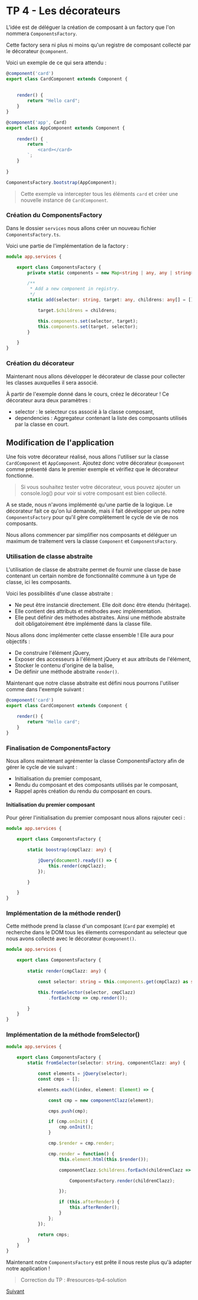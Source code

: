 # TP 4 - Les décorateurs

L'idée est de déléguer la création de composant à un factory que l'on nommera `ComponentsFactory`.

Cette factory sera ni plus ni moins qu'un registre de composant collecté par le décorateur `@component`.

Voici un exemple de ce qui sera attendu :

```typescript
@component('card')
export class CardComponent extends Component {
   
    
    render() {
        return "Hello card";
    }
}

@component('app', Card)
export class AppComponent extends Component {
    
    render() {
        return `
            <card></card>  
        `;
    }
    
}

ComponentsFactory.bootstrap(AppComponent);
```

> Cette exemple va intercepter tous les éléments `card` et créer une nouvelle instance de `CardComponent`.

### Création du ComponentsFactory

Dans le dossier `services` nous allons créer un nouveau fichier `ComponentsFactory.ts`.

Voici une partie de l'implémentation de la factory :

```typescript
module app.services {

    export class ComponentsFactory {
        private static components = new Map<string | any, any | string>();

        /**
         * Add a new component in registry.
         */
        static add(selector: string, target: any, childrens: any[] = []) {

            target.$childrens = childrens;

            this.components.set(selector, target);
            this.components.set(target, selector);
        }

    }
}
```

### Création du décorateur

Maintenant nous allons développer le décorateur de classe pour collecter les classes auxquelles il sera associé.

À partir de l'exemple donné dans le cours, créez le décorateur ! Ce décorateur aura deux paramètres :

* selector : le selecteur css associé à la classe composant,
* dependencies : Aggregateur contenant la liste des composants utilisés par la classe en court.

## Modification de l'application

Une fois votre décorateur réalisé, nous allons l'utiliser sur la classe `CardComponent` et `AppComponent`.
Ajoutez donc votre décorateur `@component` comme présenté dans le premier exemple et vérifiez que le décorateur fonctionne.

> Si vous souhaitez tester votre décorateur, vous pouvez ajouter un console.log() pour voir si votre composant est bien collecté.

A se stade, nous n'avons implémenté qu'une partie de la logique. Le décorateur fait ce qu'on lui demande, mais il fait
développer un peu notre `ComponentsFactory` pour qu'il gère complétement le cycle de vie de nos composants.

Nous allons commencer par simplifier nos composants et déléguer un maximum de traitement vers la classe `Component` et `ComponentsFactory`.

### Utilisation de classe abstraite

L'utilisation de classe de abstraite permet de fournir une classe de base contenant un certain nombre de fonctionnalité commune à un type
de classe, ici les composants.

Voici les possibilités d'une classe abstraite :

* Ne peut être instancié directement. Elle doit donc être étendu (héritage).
* Elle contient des attributs et méthodes avec implémentation.
* Elle peut définir des méthodes abstraites. Ainsi une méthode abstraite doit obligatoirement être implémenté dans la classe fille.

Nous allons donc implémenter cette classe ensemble ! Elle aura pour objectifs :

* De construire l'élément jQuery,
* Exposer des accesseurs à l'élément jQuery et aux attributs de l'élément,
* Stocker le contenu d'origine de la balise,
* De définir une méthode abstraite `render()`.

Maintenant que notre classe abstraite est défini nous pourrons l'utiliser comme dans l'exemple suivant :

```typescript
@component('card')
export class CardComponent extends Component {
   
    render() {
        return "Hello card";
    }
}
```

### Finalisation de ComponentsFactory

Nous allons maintenant agrémenter la classe ComponentsFactory afin de gérer le cycle de vie suivant :

* Initialisation du premier composant,
* Rendu du composant et des composants utilisés par le composant,
* Rappel après création du rendu du composant en cours.


#### Initialisation du premier composant

Pour gérer l'initialisation du premier composant nous allons rajouter ceci :

```typescript
module app.services {

    export class ComponentsFactory {

        static boostrap(cmpClazz: any) {

            jQuery(document).ready(() => {
                this.render(cmpClazz);
            });

        }

    }
}
```

### Implémentation de la méthode render()

Cette méthode prend la classe d'un composant (`Card` par exemple) et recherche dans le DOM tous les élements correspondant 
au selecteur que nous avons collecté avec le décorateur `@component()`.

```typescript
module app.services {

    export class ComponentsFactory {
    
        static render(cmpClazz: any) {

            const selector: string = this.components.get(cmpClazz) as string;

            this.fromSelector(selector, cmpClazz)
                .forEach(cmp => cmp.render());

        }
    }
}
```

### Implémentation de la méthode fromSelector()

```typescript
module app.services {

    export class ComponentsFactory {
        static fromSelector(selector: string, componentClazz: any) {

            const elements = jQuery(selector);
            const cmps = [];

            elements.each((index, element: Element) => {

                const cmp = new componentClazz(element);

                cmps.push(cmp);

                if (cmp.onInit) {
                    cmp.onInit();
                }

                cmp.$render = cmp.render;

                cmp.render = function() {
                    this.element.html(this.$render());

                    componentClazz.$childrens.forEach(childrenClazz => {

                        ComponentsFactory.render(childrenClazz);

                    });

                    if (this.afterRender) {
                        this.afterRender();
                    }
                };
            });

            return cmps;
        }
    }
}
```

Maintenant notre `ComponentsFactory` est prête il nous reste plus qu'à adapter notre application !

> Correction du TP  : #resources-tp4-solution

[Suivant](tp5-composant-recherche.md)
